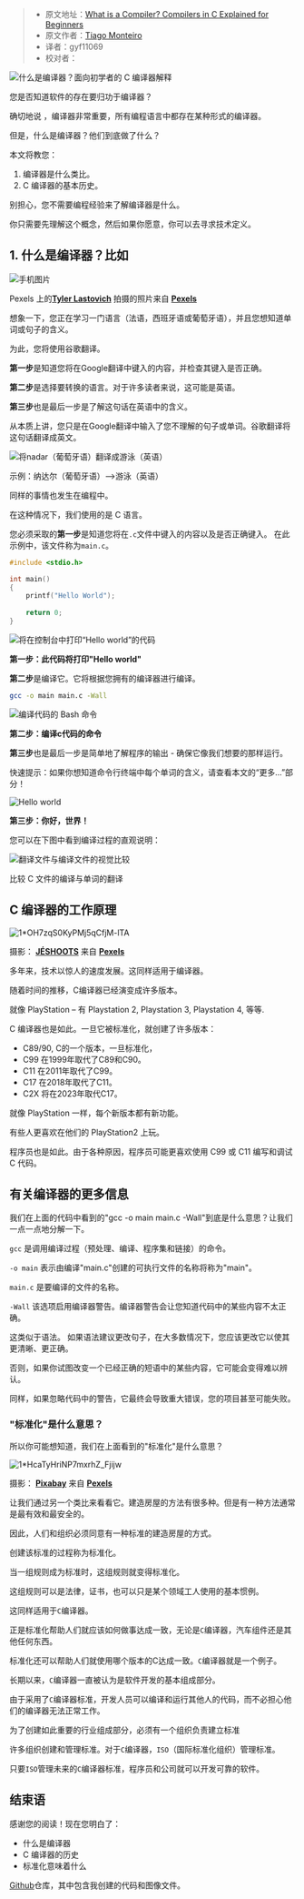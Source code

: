 > -  原文地址：[What is a Compiler? Compilers in C Explained for Beginners](https://www.freecodecamp.org/news/what-is-a-compiler-in-c/)
> -  原文作者：[Tiago Monteiro](https://www.freecodecamp.org/news/author/tiago/)
> -  译者：gyf11069
> -  校对者：

![什么是编译器？面向初学者的 C 编译器解释](https://www.freecodecamp.org/news/content/images/size/w2000/2022/03/1-YhjIVZXE56R6YZaTF-Lzig.jpeg)

您是否知道软件的存在要归功于编译器？

确切地说 ，编译器非常重要，所有编程语言中都存在某种形式的编译器。

但是，什么是编译器？他们到底做了什么？

本文将教您：

1.  编译器是什么类比。
2.  C 编译器的基本历史。


别担心，您不需要编程经验来了解编译器是什么。

你只需要先理解这个概念，然后如果你愿意，你可以去寻求技术定义。 

## 1\. 什么是编译器？比如

![手机图片](https://miro.medium.com/max/1400/1*xFzl6UbF6XI6V0_Tnx-PYg.jpeg)

Pexels 上的[**Tyler Lastovich**](https://www.pexels.com/@lastly?utm_content=attributionCopyText&utm_medium=referral&utm_source=pexels) 拍摄的照片来自 [**Pexels**](https://www.pexels.com/photo/black-iphone-7-on-brown-table-699122/?utm_content=attributionCopyText&utm_medium=referral&utm_source=pexels)

想象一下，您正在学习一门语言（法语，西班牙语或葡萄牙语），并且您想知道单词或句子的含义。

为此，您将使用谷歌翻译。

**第一步**是知道您将在Google翻译中键入的内容，并检查其键入是否正确。

**第二步**是选择要转换的语言。对于许多读者来说，这可能是英语。

**第三步**也是最后一步是了解这句话在英语中的含义。

从本质上讲，您只是在Google翻译中输入了您不理解的句子或单词。谷歌翻译将这句话翻译成英文。

![将nadar（葡萄牙语）翻译成游泳（英语）](https://miro.medium.com/max/1400/1*c-mJCyjYTrVguxSgsgYvrQ.png)

示例：纳达尔（葡萄牙语）–>游泳（英语）

同样的事情也发生在编程中。

在这种情况下，我们使用的是 C 语言。

您必须采取的**第一步**是知道您将在`.c`文件中键入的内容以及是否正确键入。
在此示例中，该文件称为`main.c`。

```C
#include <stdio.h>

int main()
{
	printf("Hello World");
    
    return 0;
}
```

![将在控制台中打印“Hello world”的代码 ](https://miro.medium.com/max/1400/1*BtjyNkvX0eboU5JVsD0ayQ.png)

**第一步：此代码将打印"Hello world"**

**第二步**是编译它。它将根据您拥有的编译器进行编译。

```Bash
gcc -o main main.c -Wall
```

![编译代码的 Bash 命令 ](https://miro.medium.com/max/1400/1*cqSo_NpYOYKdSjlBs8_EiQ.png)

**第二步：编译c代码的命令**

**第三步**也是最后一步是简单地了解程序的输出 - 确保它像我们想要的那样运行。

快速提示：如果你想知道命令行终端中每个单词的含义，请查看本文的“更多...”部分！

![Hello world](https://miro.medium.com/max/1400/1*3oyRNX8txXm3RQrq3XBWNQ.png)

**第三步：你好，世界！**

您可以在下图中看到编译过程的直观说明：

![翻译文件与编译文件的视觉比较 ](https://miro.medium.com/max/1400/1*gusV5pXcVHc6vUfenbiuDQ.png)

比较 C 文件的编译与单词的翻译

## C 编译器的工作原理

![1*OH7zqS0KyPMj5qCfjM-lTA](https://miro.medium.com/max/1400/1*OH7zqS0KyPMj5qCfjM-lTA.jpeg)

摄影： [**JÉSHOOTS**](https://www.pexels.com/@jeshoots?utm_content=attributionCopyText&utm_medium=referral&utm_source=pexels) 来自 [**Pexels**](https://www.pexels.com/photo/person-holding-sony-ps4-dualshock-4-21067/?utm_content=attributionCopyText&utm_medium=referral&utm_source=pexels)

多年来，技术以惊人的速度发展。这同样适用于编译器。

随着时间的推移，C编译器已经演变成许多版本。

就像 PlayStation – 有 Playstation 2, Playstation 3, Playstation 4, 等等.

C 编译器也是如此。一旦它被标准化，就创建了许多版本：

-   C89/90, C的一个版本，一旦标准化，
-   C99 在1999年取代了C89和C90。
-   C11 在2011年取代了C99。
-   C17 在2018年取代了C11。
-   C2X 将在2023年取代C17。

就像 PlayStation 一样，每个新版本都有新功能。

有些人更喜欢在他们的 PlayStation2 上玩。

程序员也是如此。由于各种原因，程序员可能更喜欢使用 C99 或 C11 编写和调试 C 代码。

## 有关编译器的更多信息

我们在上面的代码中看到的"gcc -o main main.c -Wall"到底是什么意思？让我们一点一点地分解一下。

`gcc` 是调用编译过程（预处理、编译、程序集和链接）的命令。

`-o main` 表示由编译"main.c"创建的可执行文件的名称将称为"main"。

`main.c` 是要编译的文件的名称。

`-Wall` 该选项启用编译器警告。编译器警告会让您知道代码中的某些内容不太正确。

这类似于语法。 如果语法建议更改句子，在大多数情况下，您应该更改它以使其更清晰、更正确。

否则，如果你试图改变一个已经正确的短语中的某些内容，它可能会变得难以辨认。

同样，如果忽略代码中的警告，它最终会导致重大错误，您的项目甚至可能失败。

### "标准化"是什么意思？

所以你可能想知道，我们在上面看到的"标准化"是什么意思？

![1*HcaTyHriNP7mxrhZ_Fjijw](https://miro.medium.com/max/1400/1*HcaTyHriNP7mxrhZ_Fjijw.jpeg)

摄影： [**Pixabay**](https://www.pexels.com/@pixabay?utm_content=attributionCopyText&utm_medium=referral&utm_source=pexels) 来自 [**Pexels**](https://www.pexels.com/photo/architecture-building-construction-daylight-534220/?utm_content=attributionCopyText&utm_medium=referral&utm_source=pexels)

让我们通过另一个类比来看看它。建造房屋的方法有很多种。但是有一种方法通常是最有效和最安全的。

因此，人们和组织必须同意有一种标准的建造房屋的方式。

创建该标准的过程称为标准化。

当一组规则成为标准时，这组规则就变得标准化。

这组规则可以是法律，证书，也可以只是某个领域工人使用的基本惯例。

这同样适用于`C`编译器。

正是标准化帮助人们就应该如何做事达成一致，无论是`C`编译器，汽车组件还是其他任何东西。

标准化还可以帮助人们就使用哪个版本的C达成一致。`C`编译器就是一个例子。

长期以来，`C`编译器一直被认为是软件开发的基本组成部分。

由于采用了`C`编译器标准，开发人员可以编译和运行其他人的代码，而不必担心他们的编译器无法正常工作。

为了创建如此重要的行业组成部分，必须有一个组织负责建立标准

许多组织创建和管理标准。对于`C`编译器，`ISO`（国际标准化组织）管理标准。


只要`ISO`管理未来的`C`编译器标准，程序员和公司就可以开发可靠的软件。

## 结束语

感谢您的阅读！现在您明白了：

-  什么是编译器
-   C 编译器的历史
-   标准化意味着什么

[Github](https://github.com/tiagomonteiro0715/freecodecamp-my-articles-source-code)仓库，其中包含我创建的代码和图像文件。
